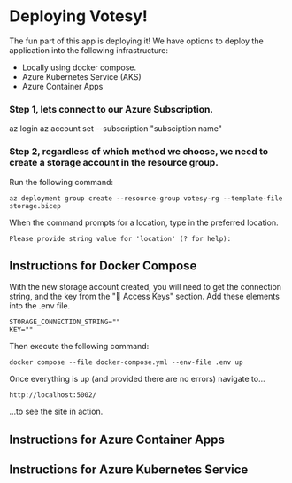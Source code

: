 # Deploying Votesy!
The fun part of this app is deploying it! We have options to deploy the application into the following infrastructure:

* Locally using docker compose.
* Azure Kubernetes Service (AKS)
* Azure Container Apps

### Step 1, lets connect to our Azure Subscription.
az login
az account set --subscription "subsciption name"

### Step 2, regardless of which method we choose, we need to create a storage account in the resource group.
Run the following command:
```
az deployment group create --resource-group votesy-rg --template-file storage.bicep
```

When the command prompts for a location, type in the preferred location.

```
Please provide string value for 'location' (? for help):
```

## Instructions for Docker Compose

With the new storage account created, you will need to get the connection string, and the key from the "🔑 Access Keys" section. Add these elements into the .env file.

```
STORAGE_CONNECTION_STRING=""
KEY=""
```

Then execute the following command:

```
docker compose --file docker-compose.yml --env-file .env up
```

Once everything is up (and provided there are no errors) navigate to...

```
http://localhost:5002/
```
...to see the site in action.

## Instructions for Azure Container Apps

## Instructions for Azure Kubernetes Service